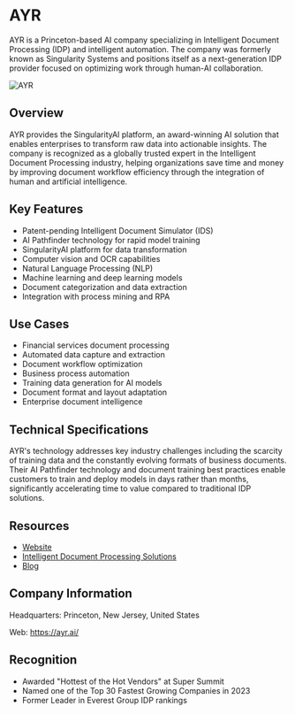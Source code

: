# AYR

AYR is a Princeton-based AI company specializing in Intelligent Document Processing (IDP) and intelligent automation. The company was formerly known as Singularity Systems and positions itself as a next-generation IDP provider focused on optimizing work through human-AI collaboration.

![AYR](./assets/ayr-ai.png)

## Overview

AYR provides the SingularityAI platform, an award-winning AI solution that enables enterprises to transform raw data into actionable insights. The company is recognized as a globally trusted expert in the Intelligent Document Processing industry, helping organizations save time and money by improving document workflow efficiency through the integration of human and artificial intelligence.

## Key Features

- Patent-pending Intelligent Document Simulator (IDS)
- AI Pathfinder technology for rapid model training
- SingularityAI platform for data transformation
- Computer vision and OCR capabilities
- Natural Language Processing (NLP)
- Machine learning and deep learning models
- Document categorization and data extraction
- Integration with process mining and RPA

## Use Cases

- Financial services document processing
- Automated data capture and extraction
- Document workflow optimization
- Business process automation
- Training data generation for AI models
- Document format and layout adaptation
- Enterprise document intelligence

## Technical Specifications

AYR's technology addresses key industry challenges including the scarcity of training data and the constantly evolving formats of business documents. Their AI Pathfinder technology and document training best practices enable customers to train and deploy models in days rather than months, significantly accelerating time to value compared to traditional IDP solutions.

## Resources

- [Website](https://ayr.ai)
- [Intelligent Document Processing Solutions](https://ayr.ai/intelligent-document-processing)
- [Blog](https://ayr.ai/blog)

## Company Information

Headquarters: Princeton, New Jersey, United States

Web: https://ayr.ai/

## Recognition

- Awarded "Hottest of the Hot Vendors" at Super Summit
- Named one of the Top 30 Fastest Growing Companies in 2023
- Former Leader in Everest Group IDP rankings
